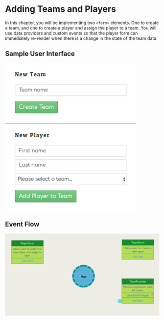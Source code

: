 # Adding Teams and Players

In this chapter, you will be implementing two `<form>` elements. One to create a team, and one to create a player and assign the player to a team. You will use data providers and custom events so that the player form can immediately re-render when there is a change in the state of the team data.

## Sample User Interface
![animation for adding a team](./images/add-team.gif)

## Event Flow

![](./images/add-team-event-flow.gif)